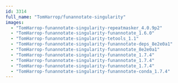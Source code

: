 ```yaml
---
id: 3314
full_name: "TomHarrop/funannotate-singularity"
images: 
  - "TomHarrop-funannotate-singularity-repeatmasker_4.0.9p2"
  - "TomHarrop-funannotate-singularity-funannotate_1.6.0"
  - "TomHarrop-funannotate-singularity-tetools_1.1"
  - "TomHarrop-funannotate-singularity-funannotate-deps_8e2e0a1"
  - "TomHarrop-funannotate-singularity-funannotate_8e2e0a1"
  - "TomHarrop-funannotate-singularity-funannotate_1.7.4"
  - "TomHarrop-funannotate-singularity-funannotate_1.7.4"
  - "TomHarrop-funannotate-singularity-funannotate_1.7.4"
  - "TomHarrop-funannotate-singularity-funannotate-conda_1.7.4"
---
```

